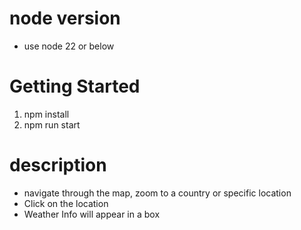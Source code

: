 # node version
- use node 22 or below

# Getting Started 
1. npm install
2. npm run start

# description
- navigate through the map, zoom to a country or specific location
- Click on the location
- Weather Info will appear in a box 
